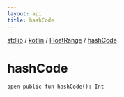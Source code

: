 ```yaml
---
layout: api
title: hashCode
---
```

[stdlib](../../index.html) / [kotlin](../index.html) / [FloatRange](index.html) / [hashCode](hashCode.html)

# hashCode

```
open public fun hashCode(): Int
```
